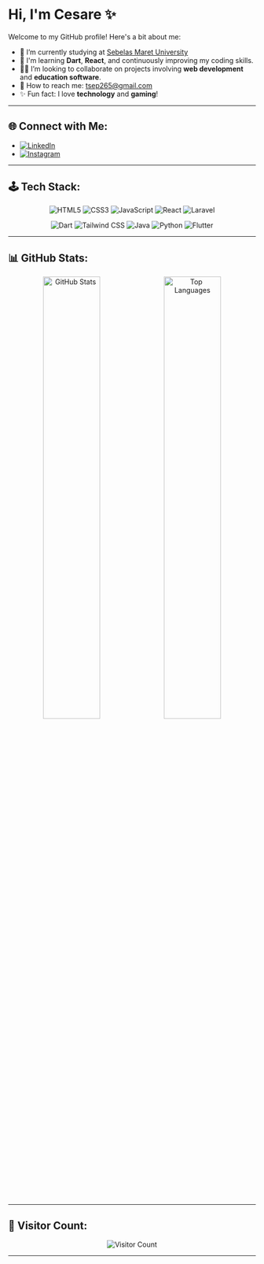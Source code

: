 # Hi, I'm Cesare ✨

Welcome to my GitHub profile! Here's a bit about me:

- 🔹 I’m currently studying at [Sebelas Maret University](https://uns.ac.id)
- 🌱 I'm learning **Dart**, **React**, and continuously improving my coding skills.
- 👯‍♂️ I’m looking to collaborate on projects involving **web development** and **education software**.
- 📧 How to reach me: [tsep265@gmail.com](mailto:tsep265@gmail.com)
- ✨ Fun fact: I love **technology** and **gaming**!

---
## 🌐 Connect with Me:

- [![LinkedIn](https://img.shields.io/badge/LinkedIn-%230077B5.svg?style=for-the-badge&logo=linkedin&logoColor=white)](https://www.linkedin.com/in/septian-cesareee/)
- [![Instagram](https://img.shields.io/badge/Instagram-%23E4405F.svg?style=for-the-badge&logo=instagram&logoColor=white)](https://www.instagram.com/cesare_septian)

---
## 🕹️ Tech Stack:

<div align="center">
  
  ![HTML5](https://img.shields.io/badge/HTML5-%23E34F26.svg?style=for-the-badge&logo=html5&logoColor=white)
  ![CSS3](https://img.shields.io/badge/CSS3-%231572B6.svg?style=for-the-badge&logo=css3&logoColor=white)
  ![JavaScript](https://img.shields.io/badge/JavaScript-%23F7DF1E.svg?style=for-the-badge&logo=javascript&logoColor=black)
  ![React](https://img.shields.io/badge/React-%2320232A.svg?style=for-the-badge&logo=react&logoColor=%2361DAFB)
  ![Laravel](https://img.shields.io/badge/Laravel-%23FF2D20.svg?style=for-the-badge&logo=laravel&logoColor=white)

  ![Dart](https://img.shields.io/badge/Dart-%230175C2.svg?style=for-the-badge&logo=dart&logoColor=white)
  ![Tailwind CSS](https://img.shields.io/badge/TailwindCSS-%2338B2AC.svg?style=for-the-badge&logo=tailwind-css&logoColor=white)
  ![Java](https://img.shields.io/badge/Java-%23ED8B00.svg?style=for-the-badge&logo=java&logoColor=white)
  ![Python](https://img.shields.io/badge/Python-%233776AB.svg?style=for-the-badge&logo=python&logoColor=white)
  ![Flutter](https://img.shields.io/badge/Flutter-%2302569B.svg?style=for-the-badge&logo=flutter&logoColor=white)
</div>

---
## 📊 GitHub Stats:

<div align="center">
  <img src="https://github-readme-stats.vercel.app/api?username=Septiancesare&show_icons=true&theme=radical" alt="GitHub Stats" width="48%" />
  <img src="https://github-readme-stats.vercel.app/api/top-langs/?username=Septiancesare&langs_count=8&layout=compact&theme=radical" alt="Top Languages" width="48%" />
</div>

---
## 🚀 Visitor Count:

<div align="center">
  <img src="https://profile-counter.glitch.me/Septiancesare/count.svg" alt="Visitor Count" />
</div>

---

